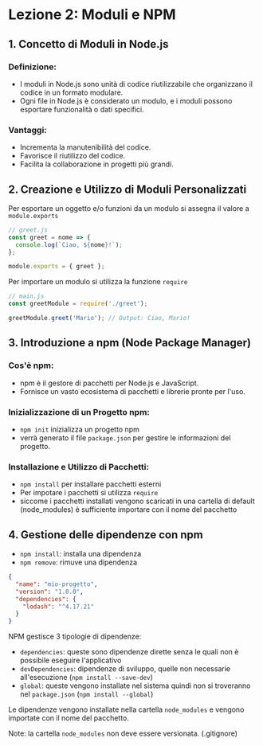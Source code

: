 # Lezione 2: Moduli e NPM

## 1. Concetto di Moduli in Node.js

### Definizione:
  - I moduli in Node.js sono unità di codice riutilizzabile che organizzano il codice in un formato modulare.
  - Ogni file in Node.js è considerato un modulo, e i moduli possono esportare funzionalità o dati specifici.

### Vantaggi:
  - Incrementa la manutenibilità del codice.
  - Favorisce il riutilizzo del codice.
  - Facilita la collaborazione in progetti più grandi.

## 2. Creazione e Utilizzo di Moduli Personalizzati

Per esportare un oggetto e/o funzioni da un modulo si assegna il valore a `module.exports`

```javascript
// greet.js
const greet = nome => {
  console.log(`Ciao, ${nome}!`);
};

module.exports = { greet };
```

Per importare un modulo si utilizza la funzione `require`

```javascript
// main.js
const greetModule = require('./greet');

greetModule.greet('Mario'); // Output: Ciao, Mario!
```


## 3. Introduzione a npm (Node Package Manager)

### Cos'è npm:
  - npm è il gestore di pacchetti per Node.js e JavaScript.
  - Fornisce un vasto ecosistema di pacchetti e librerie pronte per l'uso.

### Inizializzazione di un Progetto npm:
  - `npm init` inizializza un progetto npm
  - verrà generato il file `package.json` per gestire le informazioni del progetto.

### Installazione e Utilizzo di Pacchetti:
  - `npm install` per installare pacchetti esterni
  - Per impotare i pacchetti si utilizza `require`
  - siccome i pacchetti installati vengono scaricati in una cartella di default (node_modules) è sufficiente importare con il nome del pacchetto

## 4. Gestione delle dipendenze con npm

- `npm install`: installa una dipendenza
- `npm remove`: rimuve una dipendenza

```json
{
  "name": "mio-progetto",
  "version": "1.0.0",
  "dependencies": {
    "lodash": "^4.17.21"
  }
}
```

NPM gestisce 3 tipologie di dipendenze:

- `dependencies`: queste sono dipendenze dirette senza le quali non è possibile eseguire l'applicativo
- `devDependencies`: dipendenze di sviluppo, quelle non necessarie all'esecuzione (`npm install --save-dev`)
- `global`: queste vengono installate nel sistema quindi non si troveranno nel `package.json` (`npm install --global`)

Le dipendenze vengono installate nella cartella `node_modules` e vengono importate con il nome del pacchetto.

Note: la cartella `node_modules` non deve essere versionata. (.gitignore)
